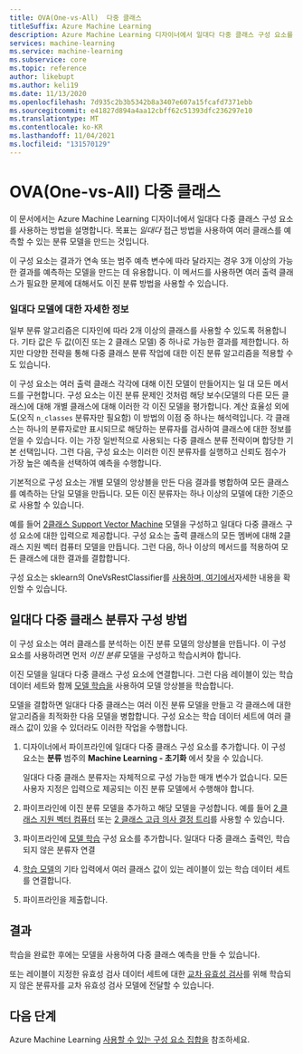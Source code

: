 ```yaml
---
title: OVA(One-vs-All)  다중 클래스
titleSuffix: Azure Machine Learning
description: Azure Machine Learning 디자이너에서 일대다 다중 클래스 구성 요소를 사용하여 이진 분류 모델의 앙상블을 만드는 방법을 알아봅니다.
services: machine-learning
ms.service: machine-learning
ms.subservice: core
ms.topic: reference
author: likebupt
ms.author: keli19
ms.date: 11/13/2020
ms.openlocfilehash: 7d935c2b3b5342b8a3407e607a15fcafd7371ebb
ms.sourcegitcommit: e41827d894a4aa12cbff62c51393dfc236297e10
ms.translationtype: MT
ms.contentlocale: ko-KR
ms.lasthandoff: 11/04/2021
ms.locfileid: "131570129"
---
```

# <a name="one-vs-all-multiclass"></a>OVA(One-vs-All)  다중 클래스

이 문서에서는 Azure Machine Learning 디자이너에서 일대다 다중 클래스 구성 요소를 사용하는 방법을 설명합니다. 목표는 *일대다* 접근 방법을 사용하여 여러 클래스를 예측할 수 있는 분류 모델을 만드는 것입니다.

이 구성 요소는 결과가 연속 또는 범주 예측 변수에 따라 달라지는 경우 3개 이상의 가능한 결과를 예측하는 모델을 만드는 데 유용합니다. 이 메서드를 사용하면 여러 출력 클래스가 필요한 문제에 대해서도 이진 분류 방법을 사용할 수 있습니다.

### <a name="more-about-one-versus-all-models"></a>일대다 모델에 대한 자세한 정보

일부 분류 알고리즘은 디자인에 따라 2개 이상의 클래스를 사용할 수 있도록 허용합니다. 기타 값은 두 값(이진 또는 2 클래스 모델) 중 하나로 가능한 결과를 제한합니다. 하지만 다양한 전략을 통해 다중 클래스 분류 작업에 대한 이진 분류 알고리즘을 적용할 수도 있습니다. 

이 구성 요소는 여러 출력 클래스 각각에 대해 이진 모델이 만들어지는 일 대 모든 메서드를 구현합니다. 구성 요소는 이진 분류 문제인 것처럼 해당 보수(모델의 다른 모든 클래스)에 대해 개별 클래스에 대해 이러한 각 이진 모델을 평가합니다. 계산 효율성 외에도(오직 `n_classes` 분류자만 필요함) 이 방법의 이점 중 하나는 해석력입니다. 각 클래스는 하나의 분류자로만 표시되므로 해당하는 분류자를 검사하여 클래스에 대한 정보를 얻을 수 있습니다. 이는 가장 일반적으로 사용되는 다중 클래스 분류 전략이며 합당한 기본 선택입니다. 그런 다음, 구성 요소는 이러한 이진 분류자를 실행하고 신뢰도 점수가 가장 높은 예측을 선택하여 예측을 수행합니다. 

기본적으로 구성 요소는 개별 모델의 앙상블을 만든 다음 결과를 병합하여 모든 클래스를 예측하는 단일 모델을 만듭니다. 모든 이진 분류자는 하나 이상의 모델에 대한 기준으로 사용할 수 있습니다.  

예를 들어 [2클래스 Support Vector Machine](two-class-support-vector-machine.md) 모델을 구성하고 일대다 다중 클래스 구성 요소에 대한 입력으로 제공합니다. 구성 요소는 출력 클래스의 모든 멤버에 대해 2클래스 지원 벡터 컴퓨터 모델을 만듭니다. 그런 다음, 하나 이상의 메서드를 적용하여 모든 클래스에 대한 결과를 결합합니다.  

구성 요소는 sklearn의 OneVsRestClassifier를 [사용하며, 여기에서](https://scikit-learn.org/stable/modules/generated/sklearn.multiclass.OneVsRestClassifier.html)자세한 내용을 확인할 수 있습니다.

## <a name="how-to-configure-the-one-vs-all-multiclass-classifier"></a>일대다 다중 클래스 분류자 구성 방법  

이 구성 요소는 여러 클래스를 분석하는 이진 분류 모델의 앙상블을 만듭니다. 이 구성 요소를 사용하려면 먼저 *이진 분류* 모델을 구성하고 학습시켜야 합니다. 

이진 모델을 일대다 다중 클래스 구성 요소에 연결합니다. 그런 다음 레이블이 있는 학습 데이터 세트와 함께 [모델 학습을](train-model.md) 사용하여 모델 앙상블을 학습합니다.

모델을 결합하면 일대다 다중 클래스는 여러 이진 분류 모델을 만들고 각 클래스에 대한 알고리즘을 최적화한 다음 모델을 병합합니다. 구성 요소는 학습 데이터 세트에 여러 클래스 값이 있을 수 있더라도 이러한 작업을 수행합니다.

1. 디자이너에서 파이프라인에 일대다 다중 클래스 구성 요소를 추가합니다. 이 구성 요소는 **분류** 범주의 **Machine Learning - 초기화** 에서 찾을 수 있습니다.

   일대다 다중 클래스 분류자는 자체적으로 구성 가능한 매개 변수가 없습니다. 모든 사용자 지정은 입력으로 제공되는 이진 분류 모델에서 수행해야 합니다.

2. 파이프라인에 이진 분류 모델을 추가하고 해당 모델을 구성합니다. 예를 들어 [2 클래스 지원 벡터 컴퓨터](two-class-support-vector-machine.md) 또는 [2 클래스 고급 의사 결정 트리](two-class-boosted-decision-tree.md)를 사용할 수 있습니다.

3. 파이프라인에 [모델 학습](train-model.md) 구성 요소를 추가합니다. 일대다 다중 클래스 출력인, 학습되지 않은 분류자 연결

4. [학습 모델](train-model.md)의 기타 입력에서 여러 클래스 값이 있는 레이블이 있는 학습 데이터 세트를 연결합니다.

5. 파이프라인을 제출합니다.

## <a name="results"></a>결과

학습을 완료한 후에는 모델을 사용하여 다중 클래스 예측을 만들 수 있습니다.

또는 레이블이 지정한 유효성 검사 데이터 세트에 대한 [교차 유효성 검사](cross-validate-model.md)를 위해 학습되지 않은 분류자를 교차 유효성 검사 모델에 전달할 수 있습니다.


## <a name="next-steps"></a>다음 단계

Azure Machine Learning [사용할 수 있는 구성 요소 집합을](component-reference.md) 참조하세요. 
